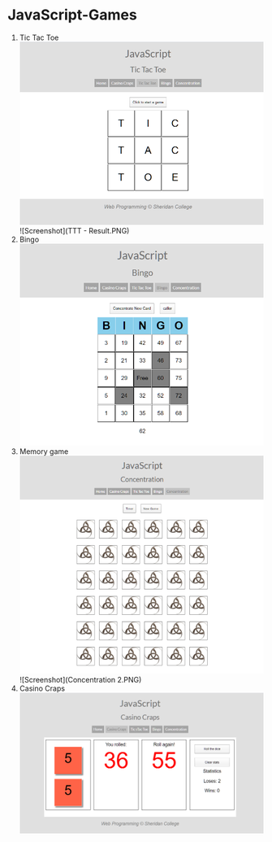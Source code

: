 # JavaScript-Games
1. Tic Tac Toe
![Screenshot](TTT.PNG)
![Screenshot](TTT - Result.PNG)
2. Bingo
![Screenshot](Bingo.PNG)
3. Memory game
![Screenshot](Concentration.PNG)
![Screenshot](Concentration 2.PNG)
4. Casino Craps
![Screenshot](Casino-Craps.PNG)

